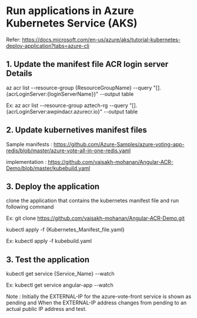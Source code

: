 # Run applications in Azure Kubernetes Service (AKS)
Refer: https://docs.microsoft.com/en-us/azure/aks/tutorial-kubernetes-deploy-application?tabs=azure-cli

## 1. Update the manifest file ACR login server Details

   az acr list --resource-group {ResourceGroupName} --query "[].{acrLoginServer:{loginServerName}}" --output table
   
   Ex:
   az acr list --resource-group aztech-rg --query "[].{acrLoginServer:awpindacr.azurecr.io}" --output table
   
## 2. Update kubernetives manifest files
  Sample manifests : https://github.com/Azure-Samples/azure-voting-app-redis/blob/master/azure-vote-all-in-one-redis.yaml
  
  implementation : https://github.com/vaisakh-mohanan/Angular-ACR-Demo/blob/master/kubebuild.yaml

## 3. Deploy the application

   clone the  application that contains the kubernetes manifest file and run following command
   
   Ex: git clone https://github.com/vaisakh-mohanan/Angular-ACR-Demo.git
 
   kubectl apply -f {Kubernetes_Manifest_file.yaml}
   
   Ex: kubectl apply -f kubebuild.yaml
   
   
## 3. Test the application

   kubectl get service {Service_Name} --watch
   
   Ex: kubectl get service angular-app --watch
   
   Note : Initially the EXTERNAL-IP for the azure-vote-front service is shown as pending and When the EXTERNAL-IP address changes from pending to an actual public IP address and test.
